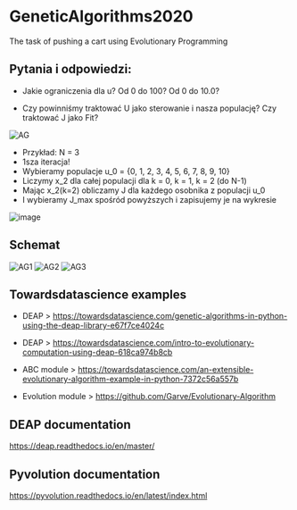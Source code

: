 # GeneticAlgorithms2020
The task of pushing a cart using Evolutionary Programming

## Pytania i odpowiedzi:
- Jakie ograniczenia dla u? Od 0 do 100? Od 0 do 10.0?

- Czy powinniśmy traktować U jako sterowanie i nasza populację? Czy traktować J jako Fit?

![AG](https://user-images.githubusercontent.com/29255453/100860091-591deb00-3490-11eb-99f5-20edd2091829.PNG)

- Przykład: N = 3 
- 1sza iteracja!
- Wybieramy populacje u_0 = {0, 1, 2, 3, 4, 5, 6, 7, 8, 9, 10}
- Liczymy x_2 dla całej populacji dla k = 0, k = 1, k = 2 (do N-1)
- Mając x_2(k=2) obliczamy J dla każdego osobnika z populacji u_0
- I wybieramy J_max spośród powyższych i zapisujemy je na wykresie 

![image](https://user-images.githubusercontent.com/28922780/100869183-f2eb9500-349c-11eb-87d0-a04b061dcb92.png)

## Schemat 
![AG1](https://user-images.githubusercontent.com/29255453/100860591-fd079680-3490-11eb-8290-0ba06040b792.PNG)
![AG2](https://user-images.githubusercontent.com/29255453/100860590-fc6f0000-3490-11eb-94e7-94d3fa9c8cd8.PNG)
![AG3](https://user-images.githubusercontent.com/29255453/100860593-fd079680-3490-11eb-9c66-0fb407f43aa6.PNG)

## Towardsdatascience examples
- DEAP > https://towardsdatascience.com/genetic-algorithms-in-python-using-the-deap-library-e67f7ce4024c

- DEAP > https://towardsdatascience.com/intro-to-evolutionary-computation-using-deap-618ca974b8cb

- ABC module > https://towardsdatascience.com/an-extensible-evolutionary-algorithm-example-in-python-7372c56a557b

- Evolution module > https://github.com/Garve/Evolutionary-Algorithm

## DEAP documentation
https://deap.readthedocs.io/en/master/

## Pyvolution documentation
https://pyvolution.readthedocs.io/en/latest/index.html

